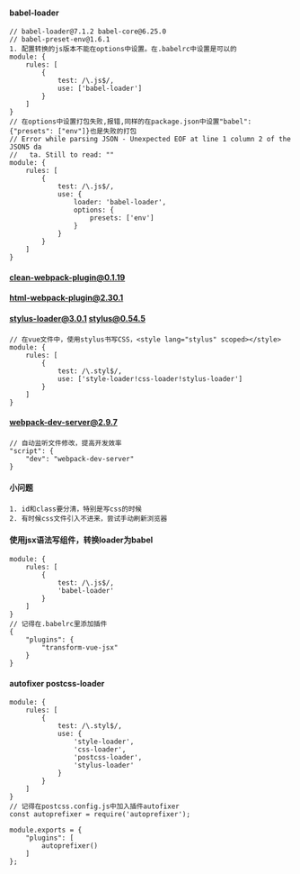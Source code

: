 #### babel-loader

    // babel-loader@7.1.2 babel-core@6.25.0
    // babel-preset-env@1.6.1
    1. 配置转换的js版本不能在options中设置。在.babelrc中设置是可以的
    module: {
        rules: [
            {
                test: /\.js$/,
                use: ['babel-loader']
            }
        ]
    }
    // 在options中设置打包失败,报错,同样的在package.json中设置"babel": {"presets": ["env"]}也是失败的打包
    // Error while parsing JSON - Unexpected EOF at line 1 column 2 of the JSON5 da
    //   ta. Still to read: ""
    module: {
        rules: [
            {
                test: /\.js$/,
                use: {
                    loader: 'babel-loader',
                    options: {
                        presets: ['env']
                    }
                }
            }
        ]
    }

#### clean-webpack-plugin@0.1.19

#### html-webpack-plugin@2.30.1

#### stylus-loader@3.0.1 stylus@0.54.5
    // 在vue文件中，使用stylus书写CSS，<style lang="stylus" scoped></style>
    module: {
        rules: [
            {
                test: /\.styl$/,
                use: ['style-loader!css-loader!stylus-loader']
            }
        ]
    }

#### webpack-dev-server@2.9.7
    // 自动监听文件修改，提高开发效率
    "script": {
        "dev": "webpack-dev-server"
    }

#### 小问题
    1. id和class要分清，特别是写css的时候
    2. 有时候css文件引入不进来，尝试手动刷新浏览器

#### 使用jsx语法写组件，转换loader为babel
    module: {
        rules: [
            {
                test: /\.js$/,
                'babel-loader'
            }
        ]
    }
    // 记得在.babelrc里添加插件
    {
        "plugins": {
            "transform-vue-jsx"
        }
    }

#### autofixer postcss-loader
    module: {
        rules: [
            {
                test: /\.styl$/,
                use: {
                    'style-loader',
                    'css-loader',
                    'postcss-loader',
                    'stylus-loader'
                }
            }
        ]
    }
    // 记得在postcss.config.js中加入插件autofixer
    const autoprefixer = require('autoprefixer');

    module.exports = {
        "plugins": [
            autoprefixer()
        ]
    };

#### 